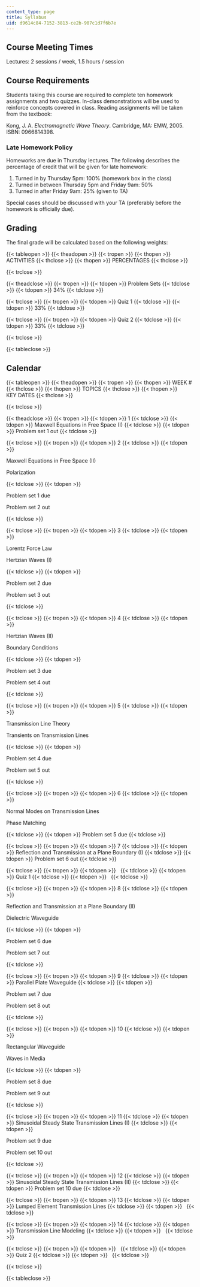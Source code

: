 ```yaml
---
content_type: page
title: Syllabus
uid: d9614c84-7152-3813-ce2b-907c1d7f6b7e
---
```


Course Meeting Times
--------------------

Lectures: 2 sessions / week, 1.5 hours / session

Course Requirements
-------------------

Students taking this course are required to complete ten homework assignments and two quizzes. In-class demonstrations will be used to reinforce concepts covered in class. Reading assignments will be taken from the textbook:

Kong, J. A. _Electromagnetic Wave Theory_. Cambridge, MA: EMW, 2005. ISBN: 0966814398.

### Late Homework Policy

Homeworks are due in Thursday lectures. The following describes the percentage of credit that will be given for late homework:

1.  Turned in by Thursday 5pm: 100% (homework box in the class)
2.  Turned in between Thursday 5pm and Friday 9am: 50%
3.  Turned in after Friday 9am: 25% (given to TA)

Special cases should be discussed with your TA (preferably before the homework is officially due).

Grading
-------

The final grade will be calculated based on the following weights:

{{< tableopen >}}
{{< theadopen >}}
{{< tropen >}}
{{< thopen >}}
ACTIVITIES
{{< thclose >}}
{{< thopen >}}
PERCENTAGES
{{< thclose >}}

{{< trclose >}}

{{< theadclose >}}
{{< tropen >}}
{{< tdopen >}}
Problem Sets
{{< tdclose >}}
{{< tdopen >}}
34%
{{< tdclose >}}

{{< trclose >}}
{{< tropen >}}
{{< tdopen >}}
Quiz 1
{{< tdclose >}}
{{< tdopen >}}
33%
{{< tdclose >}}

{{< trclose >}}
{{< tropen >}}
{{< tdopen >}}
Quiz 2
{{< tdclose >}}
{{< tdopen >}}
33%
{{< tdclose >}}

{{< trclose >}}

{{< tableclose >}}

Calendar
--------

{{< tableopen >}}
{{< theadopen >}}
{{< tropen >}}
{{< thopen >}}
WEEK #
{{< thclose >}}
{{< thopen >}}
TOPICS
{{< thclose >}}
{{< thopen >}}
KEY DATES
{{< thclose >}}

{{< trclose >}}

{{< theadclose >}}
{{< tropen >}}
{{< tdopen >}}
1
{{< tdclose >}}
{{< tdopen >}}
Maxwell Equations in Free Space (I)
{{< tdclose >}}
{{< tdopen >}}
Problem set 1 out
{{< tdclose >}}

{{< trclose >}}
{{< tropen >}}
{{< tdopen >}}
2
{{< tdclose >}}
{{< tdopen >}}


Maxwell Equations in Free Space (II)

Polarization


{{< tdclose >}}
{{< tdopen >}}


Problem set 1 due

Problem set 2 out


{{< tdclose >}}

{{< trclose >}}
{{< tropen >}}
{{< tdopen >}}
3
{{< tdclose >}}
{{< tdopen >}}


Lorentz Force Law

Hertzian Waves (I)


{{< tdclose >}}
{{< tdopen >}}


Problem set 2 due

Problem set 3 out


{{< tdclose >}}

{{< trclose >}}
{{< tropen >}}
{{< tdopen >}}
4
{{< tdclose >}}
{{< tdopen >}}


Hertzian Waves (II)

Boundary Conditions


{{< tdclose >}}
{{< tdopen >}}


Problem set 3 due

Problem set 4 out


{{< tdclose >}}

{{< trclose >}}
{{< tropen >}}
{{< tdopen >}}
5
{{< tdclose >}}
{{< tdopen >}}


Transmission Line Theory

Transients on Transmission Lines


{{< tdclose >}}
{{< tdopen >}}


Problem set 4 due

Problem set 5 out


{{< tdclose >}}

{{< trclose >}}
{{< tropen >}}
{{< tdopen >}}
6
{{< tdclose >}}
{{< tdopen >}}


Normal Modes on Transmission Lines

Phase Matching


{{< tdclose >}}
{{< tdopen >}}
Problem set 5 due
{{< tdclose >}}

{{< trclose >}}
{{< tropen >}}
{{< tdopen >}}
7
{{< tdclose >}}
{{< tdopen >}}
Reflection and Transmission at a Plane Boundary (I)
{{< tdclose >}}
{{< tdopen >}}
Problem set 6 out
{{< tdclose >}}

{{< trclose >}}
{{< tropen >}}
{{< tdopen >}}
 
{{< tdclose >}}
{{< tdopen >}}
Quiz 1
{{< tdclose >}}
{{< tdopen >}}
 
{{< tdclose >}}

{{< trclose >}}
{{< tropen >}}
{{< tdopen >}}
8
{{< tdclose >}}
{{< tdopen >}}


Reflection and Transmission at a Plane Boundary (II)

Dielectric Waveguide


{{< tdclose >}}
{{< tdopen >}}


Problem set 6 due

Problem set 7 out


{{< tdclose >}}

{{< trclose >}}
{{< tropen >}}
{{< tdopen >}}
9
{{< tdclose >}}
{{< tdopen >}}
Parallel Plate Waveguide
{{< tdclose >}}
{{< tdopen >}}


Problem set 7 due

Problem set 8 out


{{< tdclose >}}

{{< trclose >}}
{{< tropen >}}
{{< tdopen >}}
10
{{< tdclose >}}
{{< tdopen >}}


Rectangular Waveguide

Waves in Media


{{< tdclose >}}
{{< tdopen >}}


Problem set 8 due

Problem set 9 out


{{< tdclose >}}

{{< trclose >}}
{{< tropen >}}
{{< tdopen >}}
11
{{< tdclose >}}
{{< tdopen >}}
Sinusoidal Steady State Transmission Lines (I)
{{< tdclose >}}
{{< tdopen >}}


Problem set 9 due

Problem set 10 out


{{< tdclose >}}

{{< trclose >}}
{{< tropen >}}
{{< tdopen >}}
12
{{< tdclose >}}
{{< tdopen >}}
Sinusoidal Steady State Transmission Lines (II)
{{< tdclose >}}
{{< tdopen >}}
Problem set 10 due
{{< tdclose >}}

{{< trclose >}}
{{< tropen >}}
{{< tdopen >}}
13
{{< tdclose >}}
{{< tdopen >}}
Lumped Element Transmission Lines
{{< tdclose >}}
{{< tdopen >}}
 
{{< tdclose >}}

{{< trclose >}}
{{< tropen >}}
{{< tdopen >}}
14
{{< tdclose >}}
{{< tdopen >}}
Transmission Line Modeling
{{< tdclose >}}
{{< tdopen >}}
 
{{< tdclose >}}

{{< trclose >}}
{{< tropen >}}
{{< tdopen >}}
 
{{< tdclose >}}
{{< tdopen >}}
Quiz 2
{{< tdclose >}}
{{< tdopen >}}
 
{{< tdclose >}}

{{< trclose >}}

{{< tableclose >}}